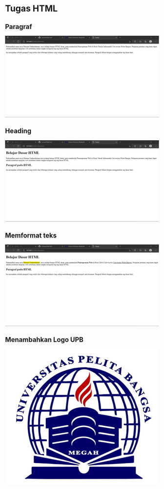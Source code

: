 # Tugas HTML

## Paragraf
![paragraf](SS/paragraf.png) 

## Heading
![heading](SS/heading.png)

## Memformat teks
![format_teks](SS/formatteks.png)

## Menambahkan Logo UPB
![LogoUPB](SS/logoUPB.png)